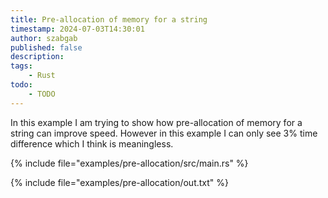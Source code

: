 ```yaml
---
title: Pre-allocation of memory for a string
timestamp: 2024-07-03T14:30:01
author: szabgab
published: false
description:
tags:
    - Rust
todo:
    - TODO
---
```


In this example I am trying to show how pre-allocation of memory for a string can improve speed.
However in this example I can only see 3% time difference which I think is meaningless.

{% include file="examples/pre-allocation/src/main.rs" %}

{% include file="examples/pre-allocation/out.txt" %}



